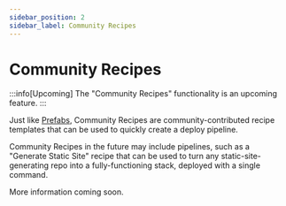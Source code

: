 ```yaml
---
sidebar_position: 2
sidebar_label: Community Recipes
---
```


# Community Recipes

:::info[Upcoming]
The "Community Recipes" functionality is an upcoming feature.
:::

Just like [Prefabs](/docs/blueprints/prefabs.md), Community Recipes are community-contributed recipe templates that can be used to quickly create a deploy pipeline.

Community Recipes in the future may include pipelines, such as a "Generate Static Site" recipe that can be used to turn any static-site-generating repo into a fully-functioning stack, deployed with a single command.

More information coming soon.
